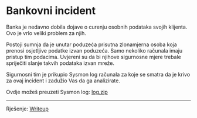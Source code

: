 # Bankovni incident
Banka je nedavno dobila dojave o curenju osobnih podataka svojih klijenta. Ovo je vrlo veliki problem za njih.

Postoji sumnja da je unutar poduzeća prisutna zlonamjerna osoba koja prenosi osjetljive podatke izvan poduzeća.
Samo nekoliko računala imaju pristup tim podacima. 
Uvjereni su da bi njihove sigurnosne mjere trebale spriječiti slanje takvih podataka izvan mreže.

Sigurnosni tim je prikupio Sysmon log računala za koje se smatra da je krivo za ovaj incident i zadužio Vas da ga analizirate.

Ovdje možeš preuzeti Sysmon log: [log.zip](https://github.com/fnovak22/ctf-zavrsni/raw/refs/heads/main/Zadaci/Forenzika/Bankovni%20incident/Datoteke/log.zip)

---

Rješenje: [Writeup](https://github.com/fnovak22/ctf-zavrsni/tree/main/Zadaci/Forenzika/Bankovni%20incident/Writeup)
